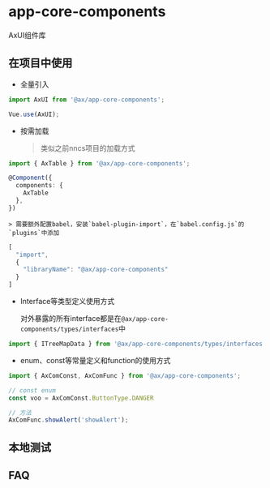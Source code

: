 # app-core-components

AxUI组件库

## 在项目中使用

- 全量引入

```TypeScript
import AxUI from '@ax/app-core-components';

Vue.use(AxUI);
```

- 按需加载

    > 类似之前nncs项目的加载方式

```TypeScript
import { AxTable } from '@ax/app-core-components';

@Component({
  components: {
    AxTable
  },
})
```

    > 需要额外配置babel，安装`babel-plugin-import`，在`babel.config.js`的`plugins`中添加
    
```JavaScript
[
  "import",
  {
    "libraryName": "@ax/app-core-components"
  }
]
```

- Interface等类型定义使用方式

    对外暴露的所有interface都是在`@ax/app-core-components/types/interfaces`中

```TypeScript
import { ITreeMapData } from '@ax/app-core-components/types/interfaces';
```

- enum、const等常量定义和function的使用方式

```TypeScript
import { AxComConst, AxComFunc } from '@ax/app-core-components';

// const enum
const voo = AxComConst.ButtonType.DANGER

// 方法
AxComFunc.showAlert('showAlert');
```

## 本地测试

## FAQ

